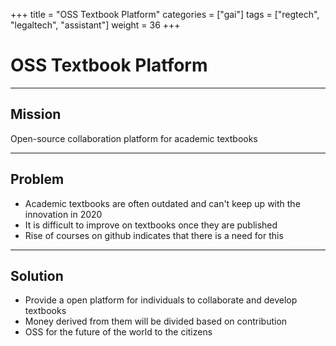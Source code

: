 +++
title = "OSS Textbook Platform"
categories = ["gai"]
tags = ["regtech", "legaltech", "assistant"]
weight = 36
+++

# OSS Textbook Platform

---

## Mission

Open-source collaboration platform for academic textbooks

---

## Problem

- Academic textbooks are often outdated and can't keep up with the innovation in 2020
- It is difficult to improve on textbooks once they are published
- Rise of courses on github indicates that there is a need for this

---

## Solution

- Provide a open platform for individuals to collaborate and develop textbooks
- Money derived from them will be divided based on contribution
- OSS for the future of the world to the citizens

